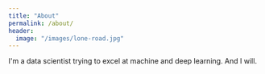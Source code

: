 ```yaml
---
title: "About"
permalink: /about/
header:
  image: "/images/lone-road.jpg"
---
```


I'm a data scientist trying to excel at machine and deep learning. And I will.
